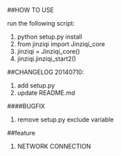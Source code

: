 ##HOW TO USE

run the following script:

1. python setup.py install
2. from jinziqi import Jinziqi_core
3. jinziqi = Jinziqi_core()
4. jinziqi.jinziqi_start2()

##CHANGELOG
20140710:

1. add setup.py
2. update README.md

####BUGFIX

1. remove setup.py exclude variable

##feature

1. NETWORK CONNECTION